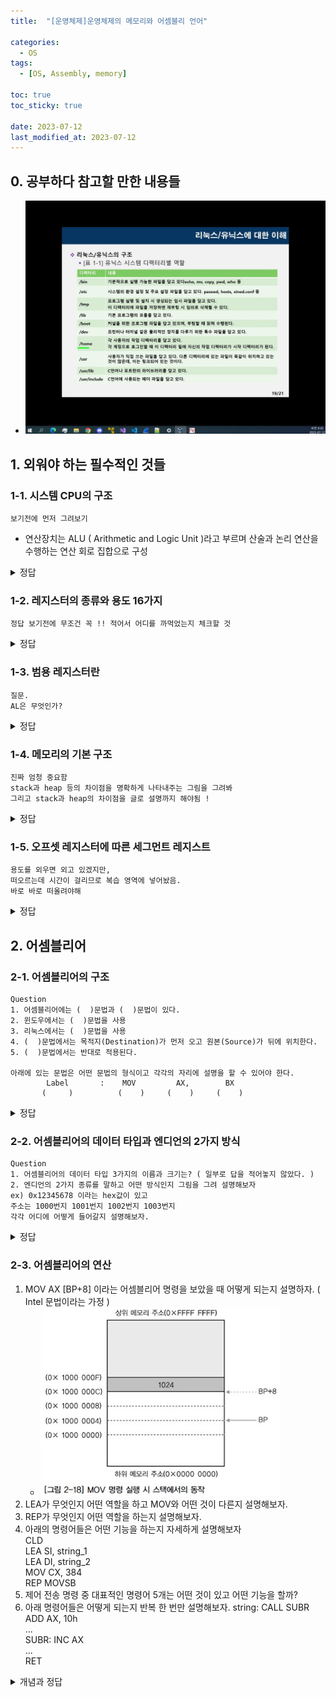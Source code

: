```yaml
---
title:  "[운영체제]운영체제의 메모리와 어셈블리 언어"

categories:
  - OS
tags:
  - [OS, Assembly, memory] 

toc: true
toc_sticky: true

date: 2023-07-12
last_modified_at: 2023-07-12
---
```


<!-- post 폴더 이름 -> 연관성을 찾지못함 ( 이상하게 바꿔도 정상적으로 작동했기때문 ) -->


## 0. 공부하다 참고할 만한 내용들
- ![리눅스와 유닉스 구조](../../images/UNIX_Structured.jpg)


## 1. 외워야 하는 필수적인 것들

### 1-1. 시스템 CPU의 구조
```
보기전에 먼저 그려보기
```

- 연산장치는 ALU ( Arithmetic and Logic Unit )라고 부르며 산술과 논리 연산을 수행하는 연산 회로 집합으로 구성

<details>
<summary> 정답 </summary>
<div markdown="1">
![CPU의 구조](../../images/Structured of CPU.jpg)  
</div>
</details>

### 1-2. 레지스터의 종류와 용도 16가지
```
정답 보기전에 무조건 꼭 !! 적어서 어디를 까먹었는지 체크할 것
```

<details>
<summary> 정답 </summary>
<div markdown="1">
![레지스터의 종류 1](../../images/kind of Register_1.jpg)
![레지스터의 종류 2](../../images/kind of Register_2.jpg)
</div>
</details>

### 1-3. 범용 레지스터란
```
질문.
AL은 무엇인가?
```

<details>
<summary> 정답 </summary>
<div markdown="1">
![범용 레지스터](../../images/General_Register.jpg)  
</div>
</details>


### 1-4. 메모리의 기본 구조
```
진짜 엄청 중요함
stack과 heap 등의 차이점을 명확하게 나타내주는 그림을 그려봐
그리고 stack과 heap의 차이점을 글로 설명까지 해야됨 !
```

<details>
<summary> 정답 </summary>
<div markdown="1">
![메모리의 기본 구조](../../images/structure of memory.jpg)  
</div>
</details>

### 1-5. 오프셋 레지스터에 따른 세그먼트 레지스트
```
용도를 외우면 외고 있겠지만,
떠오르는데 시간이 걸리므로 복습 영역에 넣어놨음.
바로 바로 떠올려야해
```

<details>
<summary> 정답 </summary>
<div markdown="1">
![오프셋레지스터와세그먼트레지스터6](../../images/offset_Reg__seg_Reg.jpg)  
</div>
</details>


## 2. 어셈블리어

### 2-1. 어셈블리어의 구조
```
Question
1. 어셈블리어에는 (  )문법과 (  )문법이 있다.
2. 윈도우에서는 (  )문법을 사용
3. 리눅스에서는 (  )문법을 사용
4. (  )문법에서는 목적지(Destination)가 먼저 오고 원본(Source)가 뒤에 위치한다.
5. (  )문법에서는 반대로 적용된다.

아래에 있는 문법은 어떤 문법의 형식이고 각각의 자리에 설명을 할 수 있어야 한다.
        Label       :    MOV         AX,        BX          
       (     )          (    )     (    )     (    )
```

<details>
<summary> 정답 </summary>
<div markdown="1">
![어셈블리어의 구조](../../images/Structure of Assembly.jpg) 
</div>
</details>


### 2-2. 어셈블리어의 데이터 타입과 엔디언의 2가지 방식
```
Question
1. 어셈블리어의 데이터 타입 3가지의 이름과 크기는? ( 일부로 답을 적어놓지 않았다. )
2. 엔디언의 2가지 종류를 말하고 어떤 방식인지 그림을 그려 설명해보자
ex) 0x12345678 이라는 hex값이 있고
주소는 1000번지 1001번지 1002번지 1003번지
각각 어디에 어떻게 들어갈지 설명해보자. 
```


<details>
<summary> 정답 </summary>
<div markdown="1">
![엔디언](../../images/endien.jpg)  
</div>
</details>


### 2-3. 어셈블리어의 연산
1. MOV AX [BP+8] 이라는 어셈블리어 명령을 보았을 때 어떻게 되는지 설명하자. ( Intel 문법이라는 가정 )
   - ![어셈블리예제1번](../../images/assembly_ex1.png) 
2. LEA가 무엇인지 어떤 역할을 하고 MOV와 어떤 것이 다른지 설명해보자.
3. REP가 무엇인지 어떤 역할을 하는지 설명해보자.
4. 아래의 명령어들은 어떤 기능을 하는지 자세하게 설명해보자 <br>
        CLD <br>
        LEA  SI, string_1 <br>
        LEA  DI, string_2 <br>
        MOV  CX, 384 <br>
  REP   MOVSB <br>
5. 제어 전송 명령 중 대표적인 명령어 5개는 어떤 것이 있고 어떤 기능을 할까?
6. 아래 명령어들은 어떻게 되는지 반복 한 번만 설명해보자. 
   string:      CALL     SUBR <br>
                ADD      AX,        10h <br>
                ... <br>
        SUBR:   INC      AX <br>
                ... <br>
                RET <br>


<details>
<summary> 개념과 정답 </summary>
<div markdown="1">

```
1. MOV는 대입하는 명령어이고, Intel이라는 가정이면 뒤가 원본이고, 앞이 목적지이다.
    그러므로 BP의 <u>주소</u> 값에 8을 더한 곳의 1024라는 값이 AX 레지스터에 대입된다.
    그림 상에 AX가 없는 이유는 그림은 메모리를 나타내고 있고, AX는 CPU의 레지스터에 있기 때문이다.
2. LEA ( Load Effective Address to Register )라고 부르며 MOV와 다른 이유는 예시를 들면,
    MOV AX [BP+8]은 BP라는 주소 값에 8을 더 해준 곳의 값을 AX 레지스터에 대입하지만,
    LEA AX [BP+8]은 BP라는 주소 안에있는 값에 8을 추가 연산으로 처리한 값을 AX 레지스터에 대입한다. 
3. REP는 반복하는 명령으로써, ADD나 MOVS같은 작동 코드의 앞에서 위치하여,
    한 번 실행이 될 때마다 CX의 값이 1씩 감소하고, 0이 되었을 때 중단하게 된다.
4.      CLD 플래그 값을 0으로 만든다.
        string_1이라는 주소값을 SI(Source Index)에 저장
        string_2이라는 주소값을 DI(Destination Index)에 저장
        384라는 값을 CX 레지스터에 대입
   REP  MOVSB로 SI값을 DI에 전송하며, CX값을 1 감소 시키고, 0이 되면 종료
        ( 1 바이트씩 384 바이트를 전송하겠다는 뜻 ) MOVS B 는 Byte니까.
5. JMP, conditional JMP, call, RET, Loop
6. 처음에 CALL 명령어로 인해 SUBR 라벨이 있는 곳으로 이동한다.
    INC AX 명령어로 인해 AX의 값이 1증가 한다
    RET 명령어로 EIP와 함께 CALL했던 부분으로 가서 CALL 밑에서부터 시작한다.
    AX 레지스터에 10h 값을 추가하게 된다.
    ( ...에서 종료를 하든 무한으로 돌든 일단 여기까지 설명. )


문제풀이 할 때 너무 어려우면 볼 수 있는 개념들
```
![레지스터 주소 지정과 직접 메모리 주소 지정](../../images/ASSEM_memory_1~2.jpg)  
![간접 주소 지정](../../images/ASSEM_memory_3.jpg)  
![인덱스 주소 지정](../../images/ASSEM_memory_4.jpg)  
![베이스 인덱스 주소 지정](../../images/ASSEM_memory_5.jpg)  
![변위를 갖는 베이스 인덱스 주소 지정](../../images/ASSEM_memory_6.jpg)  
![어셈블리어의 기본 연산 명령](../../images/ASSEM_calc.jpg) 
![기타 연산 명령](../../images/ASSEM_calc_etc.jpg)  
![기타 연산 명령2](../../images/ASSEM_calc_etc_2.jpg)  
![논리 명령](../../images/ASSEM_Logic_Instruction.jpg)  
![Test 논리 명령](../../images/ASSEM_Logic_Instruction_of_Test.jpg)  
![CALL과 RET](../../images/ASSEM_CALL_RET.png)  
</div>
</details>